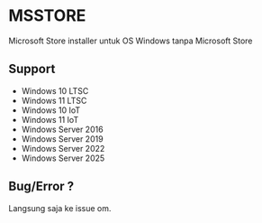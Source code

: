 # MSSTORE
Microsoft Store installer untuk OS Windows tanpa Microsoft Store

## Support
- Windows 10 LTSC
- Windows 11 LTSC
- Windows 10 IoT
- Windows 11 IoT
- Windows Server 2016
- Windows Server 2019
- Windows Server 2022
- Windows Server 2025

## Bug/Error ?
Langsung saja ke issue om.
